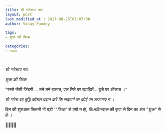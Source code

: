 ```yaml
---
title: श्री गणेशाय नमः
layout: post
last_modified_at : 2017-08-25T07:07:00
author: Vinay Pandey

tags:
- शुक्र की फिक्र

categories:
- मध्यम

---
```


*श्री गणेशाय नमः*

*शुक्र की फिक्र*

"रस्से जैसी जिंदगी ... 
तने तने हालात,
एक सिरे पर ख्वाहिशें... 
दूजे पर औकात ।"

*श्री गणेश वह बुद्धि कौशल प्रदान करें कि सदमार्ग पर कोई पग डगमगाए न ।*

दिन की शुरुआत कितनी भी बड़ी *'"फिक्र"* से क्यों न हो, *विध्नविनाशक* की कृपा से दिन का अंत *"शुक्र"* से हो । 

🙏🌷🌷🙏
